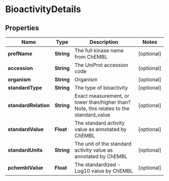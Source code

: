 

# BioactivityDetails


## Properties

| Name | Type | Description | Notes |
|------------ | ------------- | ------------- | -------------|
|**prefName** | **String** | The full kinase name from ChEMBL |  [optional] |
|**accession** | **String** | The UniProt accession code |  [optional] |
|**organism** | **String** | Organism |  [optional] |
|**standardType** | **String** | The type of bioactivity |  [optional] |
|**standardRelation** | **String** | Exact measurement, or lower than/higher than? Note, this relates to the standard_value |  [optional] |
|**standardValue** | **Float** | The standard activity value as annotated by ChEMBL |  [optional] |
|**standardUnits** | **String** | The unit of the standard activity value as annotated by ChEMBL |  [optional] |
|**pchemblValue** | **Float** | The standardized -Log10 value by ChEMBL |  [optional] |



